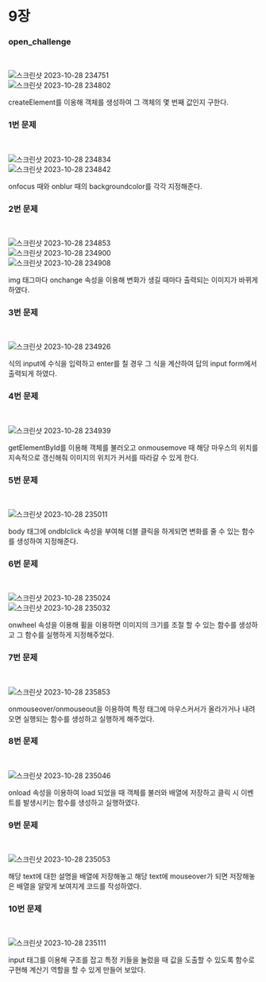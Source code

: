 <h1>9장</h1>


<h3 id="open_challenge">open_challenge</h3><br>

![스크린샷 2023-10-28 234751](https://github.com/PM950704/Web-Programming/assets/127920204/02a41a90-d03c-43a3-9c81-de97fe17cfc1)<br>
![스크린샷 2023-10-28 234802](https://github.com/PM950704/Web-Programming/assets/127920204/9150e156-59e7-41b6-8155-dcc4d88fb4ca)<br>

createElement를 이옹해 객체를 생성하여 그 객체의 몇 번째 값인지 구한다.<br>

<h3 id="1_">1번 문제</h3><br>

![스크린샷 2023-10-28 234834](https://github.com/PM950704/Web-Programming/assets/127920204/b4499757-b806-41c2-9b43-edd3079dda64)<br>
![스크린샷 2023-10-28 234842](https://github.com/PM950704/Web-Programming/assets/127920204/b9e0f4bf-2672-4e49-ad32-44d5d0721124)<br>

onfocus 때와 onblur 때의 backgroundcolor를 각각 지정해준다.<br>

<h3 id="2">2번 문제</h3><br>

![스크린샷 2023-10-28 234853](https://github.com/PM950704/Web-Programming/assets/127920204/3c55d756-3490-49d6-a04d-fa7996e47724)<br>
![스크린샷 2023-10-28 234900](https://github.com/PM950704/Web-Programming/assets/127920204/0103a679-d325-45c9-9106-4d3e6e96a0a2)<br>
![스크린샷 2023-10-28 234908](https://github.com/PM950704/Web-Programming/assets/127920204/dbfe6e36-344c-4fe1-8b1e-b7dfe141f977)<br>

img 태그마다 onchange 속성을 이용해 변화가 생길 때마다 출력되는 이미지가 바뀌게 하였다.<br>

<h3 id="3">3번 문제</h3><br>

![스크린샷 2023-10-28 234926](https://github.com/PM950704/Web-Programming/assets/127920204/daab12f8-fbf9-4885-befc-6bb447a6d7e0)<br>

식의 input에 수식을 입력하고 enter를 칠 경우 그 식을 계산하여 답의 input form에서 출력되게 하였다.<br>


<h3 id="4">4번 문제</h3><br>

![스크린샷 2023-10-28 234939](https://github.com/PM950704/Web-Programming/assets/127920204/78f3dc04-3cff-4fd7-81ad-72d0affb7014)<br>

getElementById를 이용해 객체를 불러오고 onmousemove 때 해당 마우스의 위치를 지속적으로 갱신해줘 이미지의 위치가 커서를 따라갈 수 있게 한다.<br>

<h3 id="5">5번 문제</h3><br>

![스크린샷 2023-10-28 235011](https://github.com/PM950704/Web-Programming/assets/127920204/9248ac06-bbba-4132-8f02-1c75054e9150)<br>

body 태그에 ondblclick 속성을 부여해 더블 클릭을 하게되면 변화를 줄 수 있는 함수를 생성하여 지정해준다.<br>

<h3 id="6">6번 문제</h3><br>

![스크린샷 2023-10-28 235024](https://github.com/PM950704/Web-Programming/assets/127920204/ab0f0538-30b1-48d3-a711-d0ac5b4058a4)<br>
![스크린샷 2023-10-28 235032](https://github.com/PM950704/Web-Programming/assets/127920204/a305a12c-ad7d-49fd-a10e-203d354eee66)<br>

onwheel 속성을 이용해 휠을 이용하면 이미지의 크기를 조절 할 수 있는 함수를 생성하고 그 함수를 실행하게 지정해주었다.<br>

<h3 id="7">7번 문제</h3><br>

![스크린샷 2023-10-28 235853](https://github.com/PM950704/Web-Programming/assets/127920204/ab8eedc8-e648-48bb-8b5e-f940ed35708b)<br>

onmouseover/onmouseout을 이용하여 특정 태그에 마우스커서가 올라가거나 내려오면 실행되는 함수를 생성하고 실행하게 해주었다.<br>

<h3 id="8">8번 문제</h3><br>

![스크린샷 2023-10-28 235046](https://github.com/PM950704/Web-Programming/assets/127920204/6226cf0a-cd36-4306-8f9e-ca3298a6f013)<br>

onload 속성을 이용하여 load 되었을 때 객체를 불러와 배열에 저장하고 클릭 시 이벤트를 발생시키는 함수를 생성하고 실행하였다.<br>

<h3 id="9">9번 문제</h3><br>

![스크린샷 2023-10-28 235053](https://github.com/PM950704/Web-Programming/assets/127920204/34038405-c415-40bf-b9fe-9e2bdebdca01)<br>

해당 text에 대한 설명을 배열에 저장해놓고 해당 text에 mouseover가 되면 저장해놓은 배열을 알맞게 보여지게 코드를 작성하였다.<br>

<h3 id="10">10번 문제</h3><br>

![스크린샷 2023-10-28 235111](https://github.com/PM950704/Web-Programming/assets/127920204/c00ba5fc-de43-472b-99d1-888087ac77e7)<br>

input 태그를 이용해 구조를 잡고 특정 키들을 눌렀을 때 값을 도출할 수 있도록 함수로 구현해 계산기 역할을 할 수 있게 만들어 보았다.<br>
